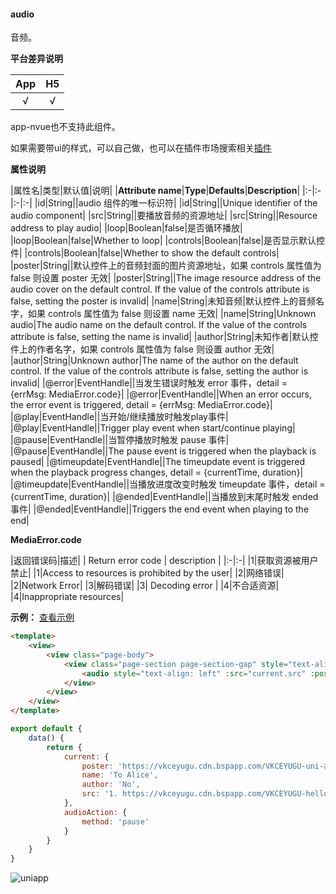 #### audio
音频。

**平台差异说明**

|App|H5|
|:-:|:-:|
|√|√|

app-nvue也不支持此组件。

如果需要带ui的样式，可以自己做，也可以在插件市场搜索相关[插件](https://ext.dcloud.net.cn/search?q=audio)

**属性说明**

|属性名|类型|默认值|说明|
|**Attribute name**|**Type**|**Defaults**|**Description**|
|:-|:-|:-|:-|
|id|String||audio 组件的唯一标识符|
|id|String||Unique identifier of the audio component|
|src|String||要播放音频的资源地址|
|src|String||Resource address to play audio|
|loop|Boolean|false|是否循环播放|
|loop|Boolean|false|Whether to loop|
|controls|Boolean|false|是否显示默认控件|
|controls|Boolean|false|Whether to show the default controls|
|poster|String||默认控件上的音频封面的图片资源地址，如果 controls 属性值为 false 则设置 poster 无效|
|poster|String||The image resource address of the audio cover on the default control. If the value of the controls attribute is false, setting the poster is invalid|
|name|String|未知音频|默认控件上的音频名字，如果 controls 属性值为 false 则设置 name 无效|
|name|String|Unknown audio|The audio name on the default control. If the value of the controls attribute is false, setting the name is invalid|
|author|String|未知作者|默认控件上的作者名字，如果 controls 属性值为 false 则设置 author 无效|
|author|String|Unknown author|The name of the author on the default control. If the value of the controls attribute is false, setting the author is invalid|
|@error|EventHandle||当发生错误时触发 error 事件，detail = {errMsg: MediaError.code}|
|@error|EventHandle||When an error occurs, the error event is triggered, detail = {errMsg: MediaError.code}|
|@play|EventHandle||当开始/继续播放时触发play事件|
|@play|EventHandle||Trigger play event when start/continue playing|
|@pause|EventHandle||当暂停播放时触发 pause 事件|
|@pause|EventHandle||The pause event is triggered when the playback is paused|
|@timeupdate|EventHandle||The timeupdate event is triggered when the playback progress changes, detail = {currentTime, duration}|
|@timeupdate|EventHandle||当播放进度改变时触发 timeupdate 事件，detail = {currentTime, duration}|
|@ended|EventHandle||当播放到末尾时触发 ended 事件|
|@ended|EventHandle||Triggers the end event when playing to the end|

**MediaError.code**

|返回错误码|描述|
| Return error code | description                                   |
|:-|:-|
|1|获取资源被用户禁止|
|1|Access to resources is prohibited by the user|
|2|网络错误|
|2|Network Error|
|3|解码错误|
|3| Decoding error                                |
|4|不合适资源|
|4|Inappropriate resources|

**示例：** [查看示例](https://hellouniapp.dcloud.net.cn/pages/component/audio/audio)
 
```html
<template>
	<view>
		<view class="page-body">
			<view class="page-section page-section-gap" style="text-align: center;">
				<audio style="text-align: left" :src="current.src" :poster="current.poster" :name="current.name" :author="current.author" :action="audioAction" controls></audio>
			</view>
		</view>
	</view>
</template>
```


```javascript
export default {
	data() {
		return {
			current: {
				poster: 'https://vkceyugu.cdn.bspapp.com/VKCEYUGU-uni-app-doc/7fbf26a0-4f4a-11eb-b680-7980c8a877b8.png',
				name: 'To Alice',
				author: 'No',
				src: '1. https://vkceyugu.cdn.bspapp.com/VKCEYUGU-hello-uniapp/2cc220e0-c27a-11ea-9dfb-6da8e309e0d8.mp3',
			},
			audioAction: {
				method: 'pause'
			}
		}
	}
}
```

![uniapp](https://bjetxgzv.cdn.bspapp.com/VKCEYUGU-uni-app-doc/abc3fd40-4f48-11eb-b680-7980c8a877b8.png)

